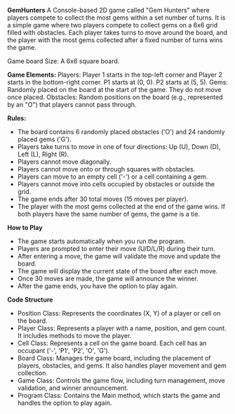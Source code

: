 **GemHunters**
A Console-based 2D game called "Gem Hunters" where players compete to collect the most gems within a set number of turns. It is a simple game where two players compete to collect gems on a 6x6 grid filled with obstacles. Each player takes turns to move around the board, and the player with the most gems collected after a fixed number of turns wins the game.

Game board Size:
A 6x6 square board.

**Game Elements:**
Players: Player 1 starts in the top-left corner and Player 2 starts in the bottom-right corner. 
P1 starts at (0, 0).
P2 starts at (5, 5).
Gems: Randomly placed on the board at the start of the game. They do not move once placed.
Obstacles: Random positions on the board (e.g., represented by an "O") that players cannot pass through.

**Rules:**
- The board contains 6 randomly placed obstacles ('O') and 24 randomly placed gems ('G').
- Players take turns to move in one of four directions: Up (U), Down (D), Left (L), Right (R).
- Players cannot move diagonally.
- Players cannot move onto or through squares with obstacles.
- Players can move to an empty cell ('-') or a cell containing a gem.
- Players cannot move into cells occupied by obstacles or outside the grid.
- The game ends after 30 total moves (15 moves per player).
- The player with the most gems collected at the end of the game wins. If both players have the same number of gems, the game is a tie.

**How to Play**
- The game starts automatically when you run the program.
- Players are prompted to enter their move (U/D/L/R) during their turn.
- After entering a move, the game will validate the move and update the board.
- The game will display the current state of the board after each move.
- Once 30 moves are made, the game will announce the winner.
- After the game ends, you have the option to play again.

**Code Structure**
- Position Class: Represents the coordinates (X, Y) of a player or cell on the board.
- Player Class: Represents a player with a name, position, and gem count. It includes methods to move the player.
- Cell Class: Represents a cell on the game board. Each cell has an occupant ('-', 'P1', 'P2', 'O', 'G').
- Board Class: Manages the game board, including the placement of players, obstacles, and gems. It also handles player movement and gem collection.
- Game Class: Controls the game flow, including turn management, move validation, and winner announcement.
- Program Class: Contains the Main method, which starts the game and handles the option to play again.
